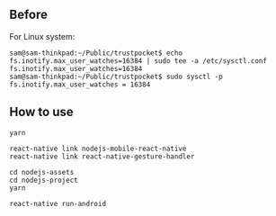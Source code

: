 ## Before
For Linux system:

```
sam@sam-thinkpad:~/Public/trustpocket$ echo fs.inotify.max_user_watches=16384 | sudo tee -a /etc/sysctl.conf
fs.inotify.max_user_watches=16384
sam@sam-thinkpad:~/Public/trustpocket$ sudo sysctl -p
fs.inotify.max_user_watches = 16384

```
## How to use
```
yarn
```


```
react-native link nodejs-mobile-react-native
react-native link react-native-gesture-handler
```
```
cd nodejs-assets
cd nodejs-project
yarn

```
```
react-native run-android
```
